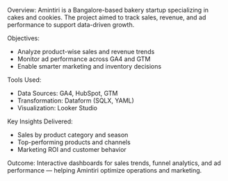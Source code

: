 Overview:
Amintiri is a Bangalore-based bakery startup specializing in cakes and cookies. The project aimed to track sales, revenue, and ad performance to support data-driven growth.

Objectives:

* Analyze product-wise sales and revenue trends
* Monitor ad performance across GA4 and GTM
* Enable smarter marketing and inventory decisions

Tools Used:

* Data Sources: GA4, HubSpot, GTM
* Transformation: Dataform (SQLX, YAML)
* Visualization: Looker Studio

Key Insights Delivered:

* Sales by product category and season
* Top-performing products and channels
* Marketing ROI and customer behavior

Outcome:
Interactive dashboards for sales trends, funnel analytics, and ad performance — helping Amintiri optimize operations and marketing.
